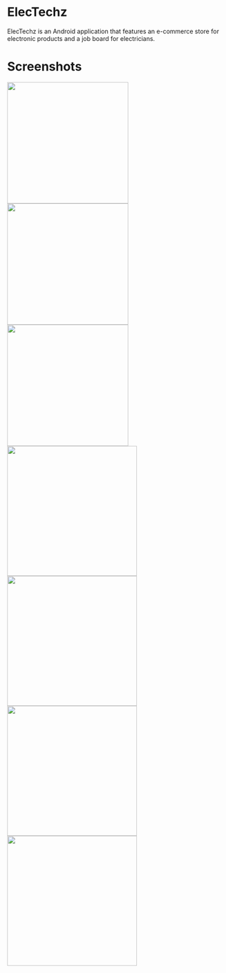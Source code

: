 # ElecTechz

ElecTechz is an Android application that features an e-commerce store for electronic products and a job board for electricians.

# Screenshots

<img src="https://raw.githubusercontent.com/TomatoApps/ElecTechz/master/screenshots/0_misc/1_login.png" width="280">  <img src="https://raw.githubusercontent.com/TomatoApps/ElecTechz/master/screenshots/0_misc/2_regiater_a.png" width="280">  <img src="https://raw.githubusercontent.com/TomatoApps/ElecTechz/master/screenshots/1_admin/4_admin_home.png" width="280">	<img src="https://raw.githubusercontent.com/TomatoApps/ElecTechz/master/screenshots/2_customer/1_customer_home.png" width="300">	<img src="https://raw.githubusercontent.com/TomatoApps/ElecTechz/master/screenshots/2_customer/2_customer_products_details.png" width="300">	<img src="https://raw.githubusercontent.com/TomatoApps/ElecTechz/master/screenshots/2_customer/3_customer_checkout.png" width="300">	<img src="https://raw.githubusercontent.com/TomatoApps/ElecTechz/master/screenshots/2_customer/4_customer_orders_a.png" width="300">
